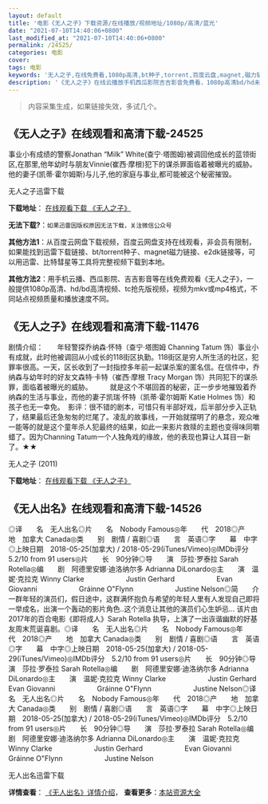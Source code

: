 ```yaml
---
layout: default
title: '电影《无人之子》下载资源/在线播放/视频地址/1080p/高清/蓝光'
date: "2021-07-10T14:40:06+0800"
last_modified_at: "2021-07-10T14:40:06+0800"
permalink: /24525/
categories: 电影
cover:
tags: 电影
keywords: '无人之子,在线免费看,1080p高清,bt种子,torrent,百度云盘,magnet,磁力链,迅雷下载资源'
description: '《无人之子》在线云播放手机西瓜影院吉吉影音免费看，1080p高清bd/hd未删减完整版和tc抢先枪版，mkv/mp4格式，附带bt/torrent种子、magnet/磁力链、百度云盘、网盘资源迅雷下载链接'
---
```


>内容采集生成，如果链接失效，多试几个。


## 《无人之子》在线观看和高清下载-24525

事业小有成绩的警察Jonathan “Milk” White(查宁·塔图姆)被调回他成长的蓝领街区,在那里,他年幼时与朋友Vinnie(崔西·摩根)犯下的谋杀罪面临着被曝光的威胁。他的妻子(凯蒂·霍尔姆斯)与儿子,他的家庭与事业,都可能被这个秘密摧毁。


无人之子迅雷下载

**下载地址**： [在线观看下载 《无人之子》](https://www.993dy.com//vod-detail-id-23439.html) 


**无法下载?**：`如果迅雷因版权原因无法下载，关注微信公众号 `

**其他方法1**：从百度云网盘下载视频，百度云网盘支持在线观看，非会员有限制，如果能找到迅雷下载链接、bt/torrent种子、magnet磁力链接、e2dk链接等，可以用迅雷、比特彗星等工具将完整视频下载到本地。

**其他方法2**：用手机云播、西瓜影院、吉吉影音等在线免费观看《无人之子》，一般提供1080p高清、hd/bd高清视频、tc抢先版视频，视频为mkv或mp4格式，不同站点视频质量和播放速度不同。


## 《无人之子》在线观看和高清下载-11476

剧情介绍：　　年轻警探乔纳森·怀特（查宁·塔图姆 Channing Tatum 饰）事业小有成就，此时他被调回从小成长的118街区执勤。118街区是穷人所生活的社区，犯罪率很高。一天，区长收到了一封指控多年前一起谋杀案的匿名信。在信件中，乔纳森与幼年时的好友文森特·卡特（崔西·摩根 Tracy Morgan 饰）共同犯下的谋杀罪，面临着被曝光的威胁。  　　就是这个不堪回首的秘密，正一步步地摧毁着乔纳森的生活与事业，而他的妻子凯瑞·怀特（凯蒂·霍尔姆斯 Katie Holmes 饰）和孩子也无一幸免。  影评：很不错的剧本，可惜只有半部好戏，后半部分步入正轨了，结果最后还急匆匆的烂尾了。凌乱的故事线，一开始就摆明了的悬念，观众唯一能等的就是这个童年杀人犯最终的结果，如此一来影片救赎的主题也变得味同嚼蜡了。因为Channing Tatum一个人独角戏的缘故，他的表现也算让人耳目一新了。★★


无人之子 (2011)

**下载地址**： [在线观看下载 《无人之子》](https://www.btbtdy.me/btdy/dy7680.html) 


## 《无人出名》在线观看和高清下载-14526

◎译　　名　无人出名◎片　　名　Nobody Famous◎年　　代　2018◎产　　地　加拿大 Canada◎类　　别　剧情 / 喜剧◎语　　言　英语◎字　　幕　中字◎上映日期　2018-05-25(加拿大) / 2018-05-29(iTunes/Vimeo)◎IMDb评分　5.2/10 from 91 users◎片　　长　90分钟◎导　　演　莎拉·罗泰拉 Sarah Rotella◎编　　剧　阿德里安娜·迪洛纳尔多 Adrianna DiLonardo◎主　　演　温妮·克拉克 Winny Clarke　　　　　　Justin Gerhard　　　　　　Evan Giovanni　　　　　　Gráinne O"Flynn　　　　　　Justine Nelson◎简　　介　　一群年轻的演员们，假日途中，这群满怀抱负与希望的年轻人里有人发现自己即将一举成名，出演一个轰动的影片角色..这个消息让其他的演员们心生妒忌... 该片由2017年的百合电影《即将成人》Sarah Rotella 执导，上演了一出诙谐幽默的好基友周末荒诞喜剧。◎译　　名　无人出名◎片　　名　Nobody Famous◎年　　代　2018◎产　　地　加拿大 Canada◎类　　别　剧情 / 喜剧◎语　　言　英语◎字　　幕　中字◎上映日期　2018-05-25(加拿大) / 2018-05-29(iTunes/Vimeo)◎IMDb评分　5.2/10 from 91 users◎片　　长　90分钟◎导　　演　莎拉·罗泰拉 Sarah Rotella◎编　　剧　阿德里安娜·迪洛纳尔多 Adrianna DiLonardo◎主　　演　温妮·克拉克 Winny Clarke　　　　　　Justin Gerhard　　　　　　Evan Giovanni　　　　　　Gráinne O"Flynn　　　　　　Justine Nelson◎译　　名　无人出名◎片　　名　Nobody Famous◎年　　代　2018◎产　　地　加拿大 Canada◎类　　别　剧情 / 喜剧◎语　　言　英语◎字　　幕　中字◎上映日期　2018-05-25(加拿大) / 2018-05-29(iTunes/Vimeo)◎IMDb评分　5.2/10 from 91 users◎片　　长　90分钟◎导　　演　莎拉·罗泰拉 Sarah Rotella◎编　　剧　阿德里安娜·迪洛纳尔多 Adrianna DiLonardo◎主　　演　温妮·克拉克 Winny Clarke　　　　　　Justin Gerhard　　　　　　Evan Giovanni　　　　　　Gráinne O"Flynn　　　　　　Justine Nelson


无人出名迅雷下载

**详情查看**： [《无人出名》详情介绍](/movie/14526/)， **查看更多**：[本站资源大全](/movie/t/all/)

